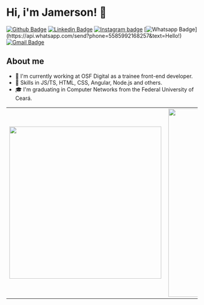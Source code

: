 # Hi, i'm Jamerson! 👋

[![Github Badge](https://img.shields.io/badge/-Github-000?style=flat-square&logo=Github&logoColor=white&link=https://github.com/jamezaguiar)](https://github.com/jamezaguiar)
[![Linkedin Badge](https://img.shields.io/badge/-LinkedIn-blue?style=flat-square&logo=Linkedin&logoColor=white&link=https://www.linkedin.com/in/jamezaguiar/)](https://www.linkedin.com/in/jamezaguiar/)
[![Instagram badge](https://img.shields.io/badge/-Instagram-dc5273?style=flat-square&logo=Instagram&logoColor=white&link=https://www.instagram.com/jamez.aguiar/)](https://www.instagram.com/jamez.aguiar/)
[![Whatsapp Badge](https://img.shields.io/badge/-Whatsapp-4CA143?style=flat-square&labelColor=4CA143&logo=whatsapp&logoColor=white&link=https://api.whatsapp.com/send?phone=5585992168257&text=Hello!)](https://api.whatsapp.com/send?phone=5585992168257&text=Hello!)
[![Gmail Badge](https://img.shields.io/badge/-Gmail-c14438?style=flat-square&logo=Gmail&logoColor=white&link=mailto:jamersonalsilva14@gmail.com)](mailto:jamersonalsilva14@gmail.com)

## About me

- 🏢 I'm currently working at OSF Digital as a trainee front-end developer.
- 🔭 Skills in JS/TS, HTML, CSS, Angular, Node.js and others.
- 🎓 I'm graduating in Computer Networks from the Federal University of Ceará.

<center>
<table>
    <tr>
        <td><img width="400px" align="left" src="https://github-readme-stats.vercel.app/api/top-langs/?username=jamezaguiar&hide=html&layout=compact&theme=buefy" /></td>
        <td><img width="495px" align="left" src="https://github-readme-stats.vercel.app/api?username=jamezaguiar&theme=buefy"/></td>
    </tr>   
</table>
</center>
